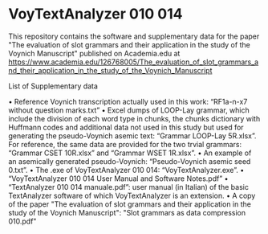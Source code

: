 # VoyTextAnalyzer 010 014

This repository contains the software and supplementary data for the paper "The evaluation of slot grammars and their application in the study of the Voynich Manuscript" published on Academia.edu at https://www.academia.edu/126768005/The_evaluation_of_slot_grammars_and_their_application_in_the_study_of_the_Voynich_Manuscript


List of Supplementary data

•	Reference Voynich transcription actually used in this work: “RF1a-n-x7 without question marks.txt”
•	Excel dumps of LOOP-Lay grammar, which include the division of each word type in chunks, the chunks dictionary with Huffmann codes and additional data not used in this study but used for generating the pseudo-Voynich asemic text: “Grammar LOOP-Lay 5R.xlsx”. For reference, the same data are provided for the two trvial grammars: “Grammar CSET 10R.xlsx” and “Grammar WSET 1R.xlsx”.
•	An example of an asemically generated pseudo-Voynich: “Pseudo-Voynich asemic seed 0.txt”.
•	The .exe of VoyTextAnalyzer 010 014: “VoyTextAnalyzer.exe”.
•	“VoyTextAnalyzer 010 014 User Manual and Software Notes.pdf”
•	“TextAnalyzer 010 014 manuale.pdf”: user manual (in Italian) of the basic TextAnalyzer software of which VoyTextAnalyzer is an extension.
•	A copy of the paper "The evaluation of slot grammars and their application in the study of the Voynich Manuscript": "Slot grammars as data compression 010.pdf"

